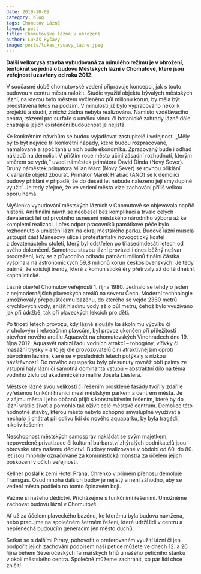 ```yaml
---
date: 2019-10-09
category: blog
tags: Chomutov Lázně
layout: post
title: Chomutovské lázně v ohrožení
author: Lukáš Ryšavý
image: posts/lukas_rysavy_lazne.jpeg
---
```


         
**Další velkorysá stavba vybudovaná za minulého režimu je v ohrožení, tentokrát se jedná o budovu Městských lázní v Chomutově, které jsou veřejnosti uzavřeny od roku 2012.**

V současné době chomutovské vedení připravuje koncepci, jak s touto budovou v centru města naložit. Studie využití objektu bývalých městských lázní, na kterou bylo městem vyčleněno půl milionu korun, by měla být představena letos na podzim. V minulosti již bylo vypracováno několik projektů a studií, z nichž žádná nebyla realizována. Namísto vzdělávacího centra, zázemí pro surfaře s umělou vlnou či botanické zahrady lázně dále chátrají a jejich existenční budoucnost je nejistá. 


Ke konkrétním návrhům se budou vyjadřovat zastupitelé i veřejnost. „Měly by to být nejvíce tři konkrétní nápady, které budou rozpracované, namalované a spočítaná u nich bude ekonomika. Zpracovaný bude i odhad nákladů na demolici. V příštím roce město učiní zásadní rozhodnutí, kterým směrem se vydá,“ uvedl náměstek primátora David Dinda (Nový Sever). Druhý náměstek primátora Milan Märc (Nový Sever) se rovnou přiklání k variantě objekt zbourat. Primátor Marek Hrabáč (ANO) se k demolici budovy přiklání v případě, že do deseti let nebude nalezeno její smysluplné využití. Je tedy zřejmé, že ve vedení města vize zachování příliš velkou oporu nemá.


Myšlenka vybudování městských lázních v Chomutově se objevovala napříč historií. Ani finální návrh se neobešel bez komplikací a trvalo celých devatenáct let od prvotního usnesení městského národního výboru až ke kompletní realizaci. I přes odpor pracovníků památkové péče bylo rozhodnuto o umístění lázní na okraj městského parku. Budově lázní musela ustoupit část Mánesovy ulice i protestantský novogotický kostel z devatenáctého století, který byl odstřelen po třiasedmdesáti letech od svého dokončení. Samotnou stavbu lázní provázel i dnes běžný nešvar prodražení, kdy se z původního odhadu patnácti milionů finální částka vyšplhala na astronomických 59,8 milionů korun československých. Je tedy patrné, že existují trendy, které z komunistické éry přetrvaly až do té dnešní, kapitalistické.


Lázně otevřel Chomutov veřejnosti 1. října 1980. Jednalo se tehdy o jeden z nejmodernějších plaveckých areálů na severu Čech. Moderní technologie umožňovaly přepouštěcímu bazénu, do kterého se vejde 2360 metrů krychlových vody, snížit hladinu vody až o půl metru, čehož bylo využíváno jak při údržbě, tak při plaveckých lekcích pro děti.


Po třiceti letech provozu, kdy lázně sloužily ke školnímu výcviku či vrcholovým i rekreačním plavcům, byl provoz ukončen při příležitosti otevření nového areálu Aquasvět na chomutovských Vinohradech dne 19. října 2012. Aquasvět nabízí řadu vodních atrakcí – tobogány, vířivky či masážní trysky – a to jej dle provozovatelů činí atraktivnějším oproti původním lázním, které se v posledních letech potýkaly s nízkou návštěvností. Do nového aquaparku byly přesunuty rovněž obří palmy ze vstupní haly lázní či samotná dominanta vstupu – abstraktní dílo na téma vodního živlu od akademického malíře Josefa Lieslera.


Městské lázně svou velikostí či řešením prosklené fasády tvořily zdařile vyřešenou funkční hranici mezi městským parkem a centrem města. Je v zájmu města i jeho občanů přijít s konstruktivním řešením, které by do lázní vrátilo život a pomohlo tak oživit celé městské centrum. Demolice této hodnotné stavby, kterou město nebylo schopno smysluplně využívat a nechalo ji chátrat při odlivu lidí do nového aquaparku, by byla tragédií, nikoliv řešením. 


Neschopnost městských samospráv nakládat se svým majetkem, nepovedené privatizace či kulturní barbarství zhýralých podnikatelů jsou obrovské rány našemu dědictví.  Budovy realizované v období od 60. do 80. let jsou mnohdy označované za komunistická monstra za účelem jejich poškození v očích veřejnosti. 


Kellner poslal k zemi Hotel Praha, Chrenko v přímém přenosu demoluje Transgas. Osud mnoha dalších budov je nejistý a není záhodno, aby se vedení města podílelo na tomto špinavém boji. 


Važme si našeho dědictví. Přicházejme s funkčními řešeními. Umožněme zachovat budovu lázní v Chomutově. 


Ať už za účelem plaveckého bazénu, ke kterému byla budova navržena, nebo pracujme na společném šetrném řešení, které udrží lidi v centru a nepřenechá budoucím generacím jen město duchů.  


Setkat se s dalšími Piráty, pohovořit o preferovaném využití lázní či jen podpořit jejich zachování podpisem naší petice můžete ve dnech 12. a 26. října během Severočeských farmářských trhů u našeho petičního stánku v okolí městského centra. Společně můžeme zachránit, co pár lidí chce zničit!
